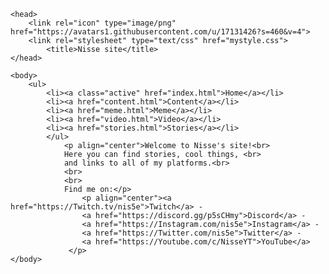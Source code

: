 <html>
<html lang="en-US">

	<head>
		<link rel="icon" type="image/png" href="https://avatars1.githubusercontent.com/u/17131426?s=460&v=4">
		<link rel="stylesheet" type="text/css" href="mystyle.css">
			<title>Nisse site</title>
	</head>
	
	<body>
		<ul>
			<li><a class="active" href="index.html">Home</a></li>
			<li><a href="content.html">Content</a></li>
			<li><a href="meme.html">Meme</a></li>
			<li><a href="video.html">Video</a></li>
			<li><a href="stories.html">Stories</a></li>
			</ul>
				<p align="center">Welcome to Nisse's site!<br>
				Here you can find stories, cool things, <br>
				and links to all of my platforms.<br>
				<br>
				<br>
				Find me on:</p> 
					<p align="center"><a href="https://Twitch.tv/nis5e">Twitch</a> - 
					<a href="https://discord.gg/p5sCHmy">Discord</a> -
					<a href="https://Instagram.com/nis5e">Instagram</a> - 
					<a href="https://Twitter.com/nis5e">Twitter</a> - 
					<a href="https://Youtube.com/c/NisseYT">YouTube</a>
				 </p>
	</body>
</html>
